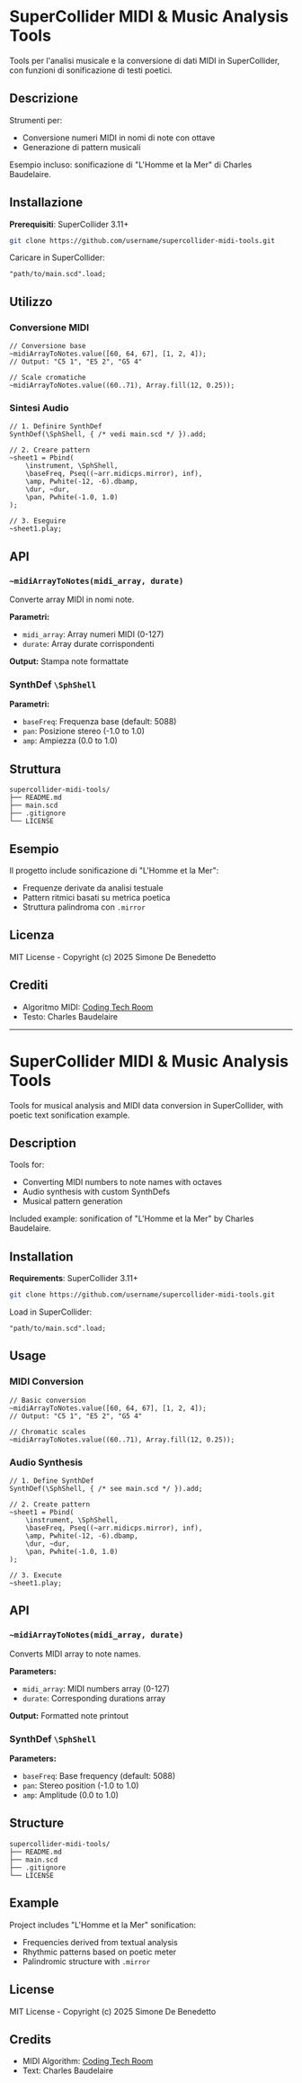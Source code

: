 # SuperCollider MIDI & Music Analysis Tools

Tools per l'analisi musicale e la conversione di dati MIDI in SuperCollider, con funzioni di sonificazione di testi poetici.

## Descrizione

Strumenti per:
- Conversione numeri MIDI in nomi di note con ottave
- Generazione di pattern musicali

Esempio incluso: sonificazione di "L'Homme et la Mer" di Charles Baudelaire.

## Installazione

**Prerequisiti**: SuperCollider 3.11+

```bash
git clone https://github.com/username/supercollider-midi-tools.git
```

Caricare in SuperCollider:
```supercollider
"path/to/main.scd".load;
```

## Utilizzo

### Conversione MIDI

```supercollider
// Conversione base
~midiArrayToNotes.value([60, 64, 67], [1, 2, 4]);
// Output: "C5 1", "E5 2", "G5 4"

// Scale cromatiche
~midiArrayToNotes.value((60..71), Array.fill(12, 0.25));
```

### Sintesi Audio

```supercollider
// 1. Definire SynthDef
SynthDef(\SphShell, { /* vedi main.scd */ }).add;

// 2. Creare pattern
~sheet1 = Pbind(
    \instrument, \SphShell,
    \baseFreq, Pseq((~arr.midicps.mirror), inf),
    \amp, Pwhite(-12, -6).dbamp,
    \dur, ~dur,
    \pan, Pwhite(-1.0, 1.0)
);

// 3. Eseguire
~sheet1.play;
```

## API

### `~midiArrayToNotes(midi_array, durate)`

Converte array MIDI in nomi note.

**Parametri:**
- `midi_array`: Array numeri MIDI (0-127)
- `durate`: Array durate corrispondenti

**Output:** Stampa note formattate

### SynthDef `\SphShell`

**Parametri:**
- `baseFreq`: Frequenza base (default: 5088)
- `pan`: Posizione stereo (-1.0 to 1.0)  
- `amp`: Ampiezza (0.0 to 1.0)

## Struttura

```
supercollider-midi-tools/
├── README.md
├── main.scd
├── .gitignore
└── LICENSE
```

## Esempio

Il progetto include sonificazione di "L'Homme et la Mer":
- Frequenze derivate da analisi testuale
- Pattern ritmici basati su metrica poetica
- Struttura palindroma con `.mirror`

## Licenza

MIT License - Copyright (c) 2025 Simone De Benedetto

## Crediti

- Algoritmo MIDI: [Coding Tech Room](https://codingtechroom.com/question/convert-midi-note-numbers-to-names-and-octaves)
- Testo: Charles Baudelaire

---

# SuperCollider MIDI & Music Analysis Tools

Tools for musical analysis and MIDI data conversion in SuperCollider, with poetic text sonification example.

## Description

Tools for:
- Converting MIDI numbers to note names with octaves
- Audio synthesis with custom SynthDefs
- Musical pattern generation

Included example: sonification of "L'Homme et la Mer" by Charles Baudelaire.

## Installation

**Requirements**: SuperCollider 3.11+

```bash
git clone https://github.com/username/supercollider-midi-tools.git
```

Load in SuperCollider:
```supercollider
"path/to/main.scd".load;
```

## Usage

### MIDI Conversion

```supercollider
// Basic conversion
~midiArrayToNotes.value([60, 64, 67], [1, 2, 4]);
// Output: "C5 1", "E5 2", "G5 4"

// Chromatic scales
~midiArrayToNotes.value((60..71), Array.fill(12, 0.25));
```

### Audio Synthesis

```supercollider
// 1. Define SynthDef
SynthDef(\SphShell, { /* see main.scd */ }).add;

// 2. Create pattern
~sheet1 = Pbind(
    \instrument, \SphShell,
    \baseFreq, Pseq((~arr.midicps.mirror), inf),
    \amp, Pwhite(-12, -6).dbamp,
    \dur, ~dur,
    \pan, Pwhite(-1.0, 1.0)
);

// 3. Execute
~sheet1.play;
```

## API

### `~midiArrayToNotes(midi_array, durate)`

Converts MIDI array to note names.

**Parameters:**
- `midi_array`: MIDI numbers array (0-127)
- `durate`: Corresponding durations array

**Output:** Formatted note printout

### SynthDef `\SphShell`

**Parameters:**
- `baseFreq`: Base frequency (default: 5088)
- `pan`: Stereo position (-1.0 to 1.0)
- `amp`: Amplitude (0.0 to 1.0)

## Structure

```
supercollider-midi-tools/
├── README.md
├── main.scd
├── .gitignore
└── LICENSE
```

## Example

Project includes "L'Homme et la Mer" sonification:
- Frequencies derived from textual analysis
- Rhythmic patterns based on poetic meter
- Palindromic structure with `.mirror`

## License

MIT License - Copyright (c) 2025 Simone De Benedetto

## Credits

- MIDI Algorithm: [Coding Tech Room](https://codingtechroom.com/question/convert-midi-note-numbers-to-names-and-octaves)
- Text: Charles Baudelaire
